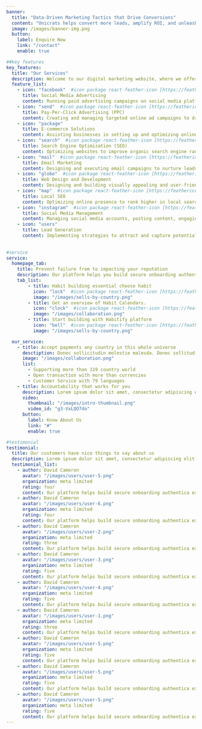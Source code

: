 ```yaml
---
banner:
  title: "Data-Driven Marketing Tactics that Drive Conversions"
  content: "Unicrats helps convert more leads, amplify ROI, and unleash your brand's full potential through data-driven marketing solutions!"
  image: /images/banner-img.png
  button:
    label: Enquire Now
    link: "/contact"
    enable: true

##key features
key_features:
  title: "Our Services"
  description: Welcome to our digital marketing website, where we offer a wide range of services to help your business thrive in the digital realm. Our team of experts is dedicated to providing you with the tools and strategies you need to reach your target audience, increase brand visibility, and drive conversion rates. Explore the following sections to learn more about our services
  feature_list:
    - icon: "facebook"  #icon package react-feather-icon [https://feathericons.com/]
      title: Social Media Advertising
      content: Running paid advertising campaigns on social media platforms to reach a wider audience and drive conversions.
    - icon: "send"  #icon package react-feather-icon [https://feathericons.com/]
      title: Pay-Per-Click Advertising (PPC)
      content: Creating and managing targeted online ad campaigns to drive traffic and conversions.
    - icon: "package" 
      title: E-commerce Solutions
      content: Assisting businesses in setting up and optimizing online stores, including inventory management, payment gateways, and user experience.
    - icon: "search"  #icon package react-feather-icon [https://feathericons.com/]
      title: Search Engine Optimization (SEO)
      content: Optimizing websites to improve organic search engine rankings and increase visibility.
    - icon: "mail"  #icon package react-feather-icon [https://feathericons.com/]
      title: Email Marketing
      content: Designing and executing email campaigns to nurture leads, promote products/services, and build customer relationships.
    - icon: "globe"  #icon package react-feather-icon [https://feathericons.com/]
      title: Web Design and Development
      content: Designing and building visually appealing and user-friendly websites optimized for conversions and mobile responsiveness. 
    - icon: "map"  #icon package react-feather-icon [https://feathericons.com/]
      title: Local SEO
      content: Optimizing online presence to rank higher in local search results and attract customers in specific geographical areas.
    - icon: "instagram"  #icon package react-feather-icon [https://feathericons.com/]
      title: Social Media Management
      content: Managing social media accounts, posting content, engaging with the audience, and monitoring social media conversations.
    - icon: "users"
      title: Lead Generation
      content: Implementing strategies to attract and capture potential leads, nurturing them through various marketing channels to convert them into customers.
    
    
#service
service:
  homepage_tab:
    title: Prevent failure from to impacting your reputation
    description: Our platform helps you build secure onboarding authentication experiences that retain and engage your users. We build the infrastructure, you can.
    tab_list:
        - title: Habit building essential choose habit
          icon: "lock"  #icon package react-feather-icon [https://feathericons.com/]
          image: "/images/sells-by-country.png"
        - title: Get an overview of Habit Calendars.
          icon: "clock"  #icon package react-feather-icon [https://feathericons.com/]
          image: "/images/collaboration.png"
        - title: Start building with Habitify platform
          icon: "bell"  #icon package react-feather-icon [https://feathericons.com/]
          image: "/images/sells-by-country.png"

  our_service:
    - title: Accept payments any country in this whole universe
      desctiption: Donec sollicitudin molestie malesda. Donec sollitudin molestie malesuada. Mauris pellentesque nec, egestas non nisi. Cras ultricies ligula sed
      image: "/images/collaboration.png"
      list:
        - Supporting more than 119 country world
        - Open transaction with more than currencies
        - Customer Service with 79 languages
    - title: Accountability that works for you
      description: Lorem ipsum dolor sit amet, consectetur adipiscing elit. Morbi egestas Werat viverra id et aliquet. vulputate egestas sollicitudin.
      video:
        thumbnail: "/images/intro-thumbnail.png"
        video_id: "g3-VxLQO7do"
      button:
        label: Know About Us
        link: "#"
        enable: true

#testimonial
testimonial:
  title: Our customers have nice things to say about us
  description: Lorem ipsum dolor sit amet, consectetur adipiscing elit. Morbi egestas Werat viverra id et aliquet. vulputate egestas sollicitudin.
  testimonial_list:
    - author: David Cameron
      avatar: "/images/users/user-5.png"
      organization: meta limited
      rating: four
      content: Our platform helps build secure onboarding authentica experiences & engage your users. We build .
    - author: David Cameron
      avatar: "/images/users/user-6.png"
      organization: meta limited
      rating: four
      content: Our platform helps build secure onboarding authentica experiences & engage your users. We build .
    - author: David Cameron
      avatar: "/images/users/user-2.png"
      organization: meta limited
      rating: three
      content: Our platform helps build secure onboarding authentica experiences & engage your users. We build .
    - author: David Cameron
      avatar: "/images/users/user-3.png"
      organization: meta limited
      rating: five
      content: Our platform helps build secure onboarding authentica experiences & engage your users. We build .
    - author: David Cameron
      avatar: "/images/users/user-4.png"
      organization: meta limited
      rating: five
      content: Our platform helps build secure onboarding authentica experiences & engage your users. We build .
    - author: David Cameron
      avatar: "/images/users/user-1.png"
      organization: meta limited
      rating: three
      content: Our platform helps build secure onboarding authentica experiences & engage your users. We build .
    - author: David Cameron
      avatar: "/images/users/user-5.png"
      organization: meta limited
      rating: five
      content: Our platform helps build secure onboarding authentica experiences & engage your users. We build .
    - author: David Cameron
      avatar: "/images/users/user-5.png"
      organization: meta limited
      rating: five
      content: Our platform helps build secure onboarding authentica experiences & engage your users. We build .
    - author: David Cameron
      avatar: "/images/users/user-5.png"
      organization: meta limited
      rating: five
      content: Our platform helps build secure onboarding authentica experiences & engage your users. We build .
---
```

